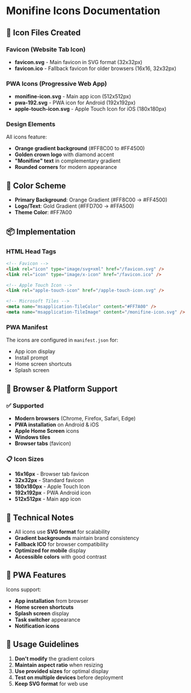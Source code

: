 # Monifine Icons Documentation

## 📱 Icon Files Created

### Favicon (Website Tab Icon)
- **favicon.svg** - Main favicon in SVG format (32x32px)
- **favicon.ico** - Fallback favicon for older browsers (16x16, 32x32px)

### PWA Icons (Progressive Web App)
- **monifine-icon.svg** - Main app icon (512x512px)
- **pwa-192.svg** - PWA icon for Android (192x192px)
- **apple-touch-icon.svg** - Apple Touch Icon for iOS (180x180px)

### Design Elements
All icons feature:
- **Orange gradient background** (#FF8C00 to #FF4500)
- **Golden crown logo** with diamond accent
- **"Monifine" text** in complementary gradient
- **Rounded corners** for modern appearance

## 🎨 Color Scheme
- **Primary Background**: Orange Gradient (#FF8C00 → #FF4500)
- **Logo/Text**: Gold Gradient (#FFD700 → #FFA500)
- **Theme Color**: #FF7A00

## 📦 Implementation

### HTML Head Tags
```html
<!-- Favicon -->
<link rel="icon" type="image/svg+xml" href="/favicon.svg" />
<link rel="icon" type="image/x-icon" href="/favicon.ico" />

<!-- Apple Touch Icon -->
<link rel="apple-touch-icon" href="/apple-touch-icon.svg" />

<!-- Microsoft Tiles -->
<meta name="msapplication-TileColor" content="#FF7A00" />
<meta name="msapplication-TileImage" content="/monifine-icon.svg" />
```

### PWA Manifest
The icons are configured in `manifest.json` for:
- App icon display
- Install prompt
- Home screen shortcuts
- Splash screen

## 📱 Browser & Platform Support

### ✅ Supported
- **Modern browsers** (Chrome, Firefox, Safari, Edge)
- **PWA installation** on Android & iOS
- **Apple Home Screen** icons
- **Windows tiles**
- **Browser tabs** (favicon)

### 📋 Icon Sizes
- **16x16px** - Browser tab favicon
- **32x32px** - Standard favicon
- **180x180px** - Apple Touch Icon
- **192x192px** - PWA Android icon
- **512x512px** - Main app icon

## 🔧 Technical Notes
- All icons use **SVG format** for scalability
- **Gradient backgrounds** maintain brand consistency
- **Fallback ICO** for browser compatibility
- **Optimized for mobile** display
- **Accessible colors** with good contrast

## 📱 PWA Features
Icons support:
- **App installation** from browser
- **Home screen shortcuts**
- **Splash screen** display
- **Task switcher** appearance
- **Notification icons**

## 🎯 Usage Guidelines
1. **Don't modify** the gradient colors
2. **Maintain aspect ratio** when resizing
3. **Use provided sizes** for optimal display
4. **Test on multiple devices** before deployment
5. **Keep SVG format** for web use
